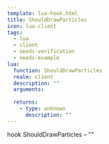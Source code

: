 ```yaml
---
template: lua-hook.html
title: ShouldDrawParticles
icon: lua-client
tags:
  - lua
  - client
  - needs-verification
  - needs-example
lua:
  function: ShouldDrawParticles
  realm: client
  description: ""
  arguments:
  
  returns:
    - type: unknown
      description: ""
---
```


<div class="lua__search__keywords">
hook ShouldDrawParticles &#x2013; ""
</div>
